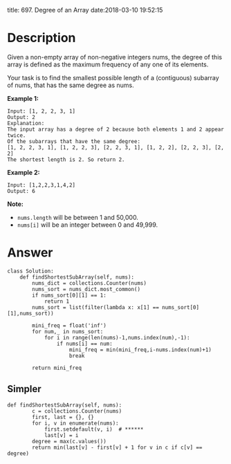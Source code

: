 title: 697. Degree of an Array
date:2018-03-10 19:52:15

# Description
Given a non-empty array of non-negative integers nums, the degree of this array is defined as the maximum frequency of any one of its elements.

Your task is to find the smallest possible length of a (contiguous) subarray of nums, that has the same degree as nums.

**Example 1:**
```
Input: [1, 2, 2, 3, 1]
Output: 2
Explanation: 
The input array has a degree of 2 because both elements 1 and 2 appear twice.
Of the subarrays that have the same degree:
[1, 2, 2, 3, 1], [1, 2, 2, 3], [2, 2, 3, 1], [1, 2, 2], [2, 2, 3], [2, 2]
The shortest length is 2. So return 2.
```
**Example 2:**
```
Input: [1,2,2,3,1,4,2]
Output: 6
```
**Note:**
- `nums.length` will be between 1 and 50,000.
- `nums[i]` will be an integer between 0 and 49,999.

# Answer
```python3
class Solution:
    def findShortestSubArray(self, nums):
        nums_dict = collections.Counter(nums)
        nums_sort = nums_dict.most_common()
        if nums_sort[0][1] == 1:
            return 1
        nums_sort = list(filter(lambda x: x[1] == nums_sort[0][1],nums_sort))
        
        mini_freq = float('inf')
        for num,_ in nums_sort:
            for i in range(len(nums)-1,nums.index(num),-1):
                if nums[i] == num:
                    mini_freq = min(mini_freq,i-nums.index(num)+1)
                    break
                    
        return mini_freq
```

## Simpler
```python3
def findShortestSubArray(self, nums):
        c = collections.Counter(nums)
        first, last = {}, {}
        for i, v in enumerate(nums):
            first.setdefault(v, i)  # ******
            last[v] = i
        degree = max(c.values())
        return min(last[v] - first[v] + 1 for v in c if c[v] == degree)
```
